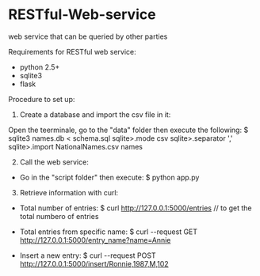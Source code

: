 # RESTful-Web-service
web service that can be queried by other parties

Requirements for RESTful web service:
- python 2.5+
- sqlite3
- flask

Procedure to set up:

1) Create a database and import the csv file in it:

Open the teerminale, go to the "data" folder then execute the following: 
$ sqlite3 names.db < schema.sql
sqlite>.mode csv
sqlite>.separator ','
sqlite>.import NationalNames.csv names

2) Call the web service:

- Go in the "script folder" then execute:
$ python app.py

3) Retrieve information with curl:
- Total number of entries:
$ curl http://127.0.0.1:5000/entries // to get the total numbero of entries

- Total entries from specific name:
$ curl --request GET http://127.0.0.1:5000/entry_name?name=Annie

- Insert a new entry:
$ curl --request POST http://127.0.0.1:5000/insert/Ronnie,1987,M,102

